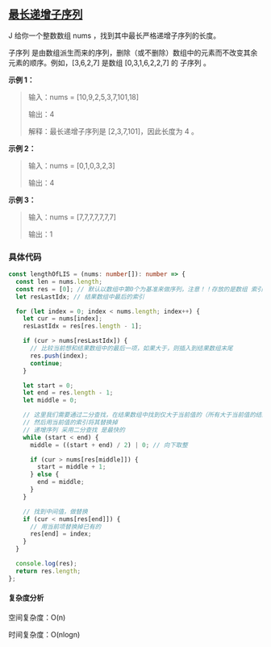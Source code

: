 ## [最长递增子序列](https://leetcode.cn/problems/longest-increasing-subsequence/description/)

J
给你一个整数数组 nums ，找到其中最长严格递增子序列的长度。

子序列 是由数组派生而来的序列，删除（或不删除）数组中的元素而不改变其余元素的顺序。例如，[3,6,2,7] 是数组 [0,3,1,6,2,2,7] 的
子序列
。

**示例 1：**

> 输入：nums = [10,9,2,5,3,7,101,18]
>
> 输出：4
>
> 解释：最长递增子序列是 [2,3,7,101]，因此长度为 4 。

**示例 2：**

> 输入：nums = [0,1,0,3,2,3]
>
> 输出：4

**示例 3：**

> 输入：nums = [7,7,7,7,7,7,7]
>
> 输出：1

### 具体代码

```typescript
const lengthOfLIS = (nums: number[]): number => {
  const len = nums.length;
  const res = [0]; // 默认以数组中第0个为基准来做序列，注意！！存放的是数组 索引
  let resLastIdx; // 结果数组中最后的索引

  for (let index = 0; index < nums.length; index++) {
    let cur = nums[index];
    resLastIdx = res[res.length - 1];

    if (cur > nums[resLastIdx]) {
      // 比较当前想和结果数组中的最后一项，如果大于，则插入到结果数组末尾
      res.push(index);
      continue;
    }

    let start = 0;
    let end = res.length - 1;
    let middle = 0;

    // 这里我们需要通过二分查找，在结果数组中找到仅大于当前值的（所有大于当前值的结果中的最小值）
    // 然后用当前值的索引将其替换掉
    // 递增序列 采用二分查找 是最快的
    while (start < end) {
      middle = ((start + end) / 2) | 0; // 向下取整

      if (cur > nums[res[middle]]) {
        start = middle + 1;
      } else {
        end = middle;
      }
    }

    // 找到中间值，做替换
    if (cur < nums[res[end]]) {
      // 用当前项替换掉已有的
      res[end] = index;
    }
  }

  console.log(res);
  return res.length;
};
```

#### 复杂度分析

空间复杂度：O(n)

时间复杂度：O(nlogn)
